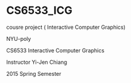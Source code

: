 # CS6533_ICG
cousre project ( Interactive Computer Graphics)

NYU-poly 

CS6533 Interactive Computer Graphics

Instructor  Yi-Jen Chiang

2015 Spring Semester
